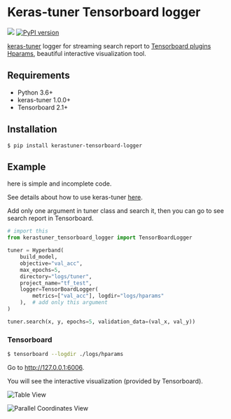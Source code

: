 # Keras-tuner Tensorboard logger

![](https://github.com/tokusumi/kerastuner-tensorboard-logger/workflows/Tests/badge.svg)
[![PyPI version](https://badge.fury.io/py/kerastuner-tensorboard-logger.svg)](https://badge.fury.io/py/kerastuner-tensorboard-logger)

[keras-tuner](https://www.tensorflow.org/tutorials/keras/keras_tuner) logger for streaming search report to [Tensorboard plugins Hparams](https://www.tensorflow.org/tensorboard/hyperparameter_tuning_with_hparams), beautiful interactive visualization tool.

## Requirements

* Python 3.6+
* keras-tuner 1.0.0+
* Tensorboard 2.1+

## Installation

```
$ pip install kerastuner-tensorboard-logger
```

## Example

here is simple and incomplete code.

See details about how to use keras-tuner [here](https://github.com/keras-team/keras-tuner).

Add only one argument in tuner class and search it, then you can go to see search report in Tensorboard.

```python
# import this
from kerastuner_tensorboard_logger import TensorBoardLogger

tuner = Hyperband(
    build_model,
    objective="val_acc",
    max_epochs=5,
    directory="logs/tuner",
    project_name="tf_test",
    logger=TensorBoardLogger(
        metrics=["val_acc"], logdir="logs/hparams"
    ),  # add only this argument
)

tuner.search(x, y, epochs=5, validation_data=(val_x, val_y))
```

### Tensorboard

```bash
$ tensorboard --logdir ./logs/hparams
```

Go to http://127.0.0.1:6006.

You will see the interactive visualization (provided by Tensorboard).

![Table View](https://raw.githubusercontent.com/tokusumi/kerastuner-tensorboard-logger/main/docs/src/table_view.jpg)

![Parallel Coordinates View](https://raw.githubusercontent.com/tokusumi/kerastuner-tensorboard-logger/main/docs/src/parallel_coordinates_view.jpg)
